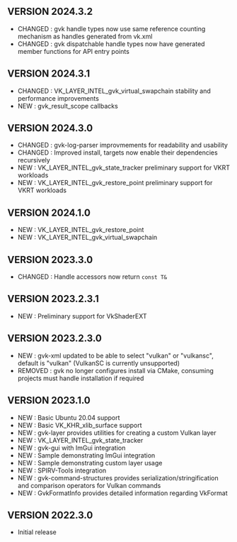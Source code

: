 
VERSION 2024.3.2
--
-   CHANGED : gvk handle types now use same reference counting mechanism as handles generated from vk.xml
-   CHANGED : gvk dispatchable handle types now have generated member functions for API entry points

VERSION 2024.3.1
--
-   CHANGED : VK_LAYER_INTEL_gvk_virtual_swapchain stability and performance improvements
-   NEW : gvk_result_scope callbacks

VERSION 2024.3.0
--
-   CHANGED : gvk-log-parser improvmements for readability and usability
-   CHANGED : Improved install, targets now enable their dependencies recursively
-   NEW : VK_LAYER_INTEL_gvk_state_tracker preliminary support for VKRT workloads
-   NEW : VK_LAYER_INTEL_gvk_restore_point preliminary support for VKRT workloads

VERSION 2024.1.0
--
-   NEW : VK_LAYER_INTEL_gvk_restore_point
-   NEW : VK_LAYER_INTEL_gvk_virtual_swapchain

VERSION 2023.3.0
--
-   CHANGED : Handle accessors now return `const T&`

VERSION 2023.2.3.1
--
-   NEW : Preliminary support for VkShaderEXT

VERSION 2023.2.3.0
--
-   NEW : gvk-xml updated to be able to select "vulkan" or "vulkansc", default is "vulkan" (VulkanSC is currently unsupported)
-   REMOVED : gvk no longer configures install via CMake, consuming projects must handle installation if required

VERSION 2023.1.0
--
-   NEW : Basic Ubuntu 20.04 support
-   NEW : Basic VK_KHR_xlib_surface support
-   NEW : gvk-layer provides utilities for creating a custom Vulkan layer
-   NEW : VK_LAYER_INTEL_gvk_state_tracker
-   NEW : gvk-gui with ImGui integration
-   NEW : Sample demonstrating ImGui integration
-   NEW : Sample demonstrating custom layer usage
-   NEW : SPIRV-Tools integration
-   NEW : gvk-command-structures provides serialization/stringification and comparison operators for Vulkan commands
-   NEW : GvkFormatInfo provides detailed information regarding VkFormat

VERSION 2022.3.0
--
-   Initial release
